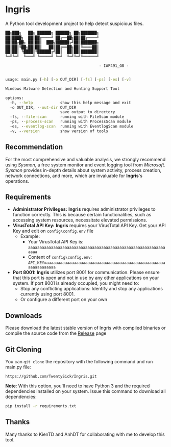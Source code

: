 # Ingris

A Python tool development project to help detect suspicious files.

```cmd
██╗███╗   ██╗ ██████╗ ██████╗ ██╗███████╗
██║████╗  ██║██╔════╝ ██╔══██╗██║██╔════╝
██║██╔██╗ ██║██║  ███╗██████╔╝██║███████╗
██║██║╚██╗██║██║   ██║██╔══██╗██║╚════██║
██║██║ ╚████║╚██████╔╝██║  ██║██║███████║
╚═╝╚═╝  ╚═══╝ ╚═════╝ ╚═╝  ╚═╝╚═╝╚══════╝

                                         - IAP491_G8 -


usage: main.py [-h] [-o OUT_DIR] [-fs] [-ps] [-es] [-v]

Windows Malware Detection and Hunting Support Tool

options:
  -h, --help            show this help message and exit
  -o OUT_DIR, --out-dir OUT_DIR
                        save output to directory
  -fs, --file-scan      running with FileScan module
  -ps, --process-scan   running with ProcessScan module
  -es, --eventlog-scan  running with EventlogScan module
  -v, --version         show version of tools
  ```


## Recommendation

For the most comprehensive and valuable analysis, we strongly recommend using *Sysmon*, a free system monitor and event logging tool from *Microsoft*. *Sysmon* provides in-depth details about system activity, process creation, network connections, and more, which are invaluable for **Ingris**'s operations.


## Requirements

- **Administrator Privileges:** **Ingris** requires administrator privileges to function correctly. This is because certain functionalities, such as accessing system resources, necessitate elevated permissions.
- **VirusTotal API Key:** **Ingris** requires your VirusTotal API Key. Get your API Key and edit on `config\config.env` file
   - Example: 
      - Your VirusTotal API Key is: `aaaaaaaaaaaaaaaaaaaaaaaaaaaaaaaaaaaaaaaaaaaaaaaaaaaaaaaaaaaaaaaa`
      - Content of `config\config.env`: 
```API_KEY=aaaaaaaaaaaaaaaaaaaaaaaaaaaaaaaaaaaaaaaaaaaaaaaaaaaaaaaaaaaaaaaa```
- **Port 8001:** **Ingris** utilizes port 8001 for communication. Please ensure that this port is open and not in use by any other applications on your system. If port 8001 is already occupied, you might need to:
  - Stop any conflicting applications: Identify and stop any applications currently using port 8001.
  - Or configure a different port on your own

## Downloads

Please download the latest stable version of Ingris with compiled binaries or compile the source code from the [Release](https://github.com/TwentySick/Ingris/releases) page


## Git Cloning

You can `git clone` the repository with the following command and run main.py file:

```
https://github.com/TwentySick/Ingris.git
```

**Note**: With this option, you'll need to have Python 3 and the required dependencies installed on your system. Issue this command to download all dependencies:

```cmd
pip install -r requirements.txt
```


## Thanks
Many thanks to KienTD and AnhDT for collaborating with me to develop this tool.
